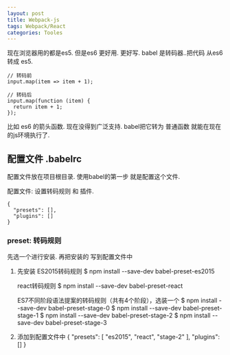 ```yaml
---
layout: post
title: Webpack-js
tags: Webpack/React
categories: Tooles
---
```





现在浏览器用的都是es5.
但是es6 更好用. 更好写.
babel 是转码器..把代码 从es6 转成 es5.

	// 转码前
	input.map(item => item + 1);
	
	// 转码后
	input.map(function (item) {
	  return item + 1;
	});


比如 es6 的箭头函数. 现在没得到广泛支持. babel把它转为 普通函数 就能在现在的js环境执行了.




## 配置文件 .babelrc
配置文件放在项目根目录.
使用babel的第一步 就是配置这个文件.

配置文件: 设置转码规则 和 插件.

	{
	  "presets": [],
	  "plugins": []
	}


### preset: 转码规则
先选一个进行安装. 再把安装的 写到配置文件中
1. 先安装
	ES2015转码规则
	$ npm install --save-dev babel-preset-es2015
	  
	react转码规则
	$ npm install --save-dev babel-preset-react
	  
	ES7不同阶段语法提案的转码规则（共有4个阶段），选装一个
	$ npm install --save-dev babel-preset-stage-0
	$ npm install --save-dev babel-preset-stage-1
	$ npm install --save-dev babel-preset-stage-2
	$ npm install --save-dev babel-preset-stage-3


2. 添加到配置文件中
		 {
		"presets": \[
		  "es2015",
		  "react",
		  "stage-2"
		],
		"plugins": \[]
		  }








